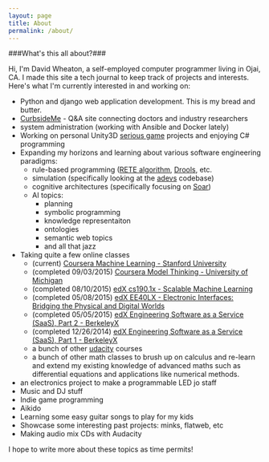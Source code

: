```yaml
---
layout: page
title: About
permalink: /about/
---
```


###What's this all about?###

Hi, I'm David Wheaton, a self-employed computer programmer living in Ojai, CA.  I made this site a tech journal to keep track of projects and interests. Here's what I'm currently interested in and working on:

* Python and django web application development. This is my bread and butter.
* [CurbsideMe](https://www.curbsideme.com/) - Q&A site connecting doctors and industry researchers
* system administration (working with Ansible and Docker lately)
* Working on personal Unity3D [serious game](https://en.wikipedia.org/wiki/Serious_game) projects and enjoying C# programming
* Expanding my horizons and learning about various software engineering paradigms:
  * rule-based programming ([RETE algorithm](https://en.wikipedia.org/wiki/Rete_algorithm), [Drools](http://www.drools.org/), etc.
  * simulation (specifically looking at the [adevs](http://web.ornl.gov/~1qn/adevs/) codebase)
  * cognitive architectures (specifically focusing on [Soar](http://soar.eecs.umich.edu/))
  * AI topics:
    * planning
    * symbolic programming
    * knowledge representaiton
    * ontologies
    * semantic web topics
    * and all that jazz
* Taking quite a few online classes
  * (current) [Coursera Machine Learning - Stanford University](https://www.coursera.org/learn/machine-learning)
  * (completed 09/03/2015) [Coursera Model Thinking - University of Michigan](https://www.coursera.org/learn/modelthinking)
  * (completed 08/10/2015) [edX cs190.1x - Scalable Machine Learning](https://www.edx.org/course/scalable-machine-learning-uc-berkeleyx-cs190-1x)
  * (completed 05/08/2015) [edX EE40LX - Electronic Interfaces: Bridging the Physical and Digital Worlds](https://www.edx.org/course/electronic-interfaces-bridging-physical-uc-berkeleyx-ee40lx-0)
  * (completed 05/05/2015) [edX Engineering Software as a Service (SaaS), Part 2 - BerkeleyX](https://www.edx.org/course/engineering-software-service-saas-part-2-uc-berkeleyx-cs169-2x)
  * (completed 12/26/2014) [edX Engineering Software as a Service (SaaS), Part 1 - BerkeleyX](https://www.edx.org/course/engineering-software-service-saas-part-1-uc-berkeleyx-cs169-1x)
  * a bunch of other [udacity](https://www.udacity.com/) courses
  * a bunch of other math classes to brush up on calculus and re-learn and extend my existing knowledge of advanced maths such as differential equations and applications like numerical methods.
* an electronics project to make a programmable LED jo staff
* Music and DJ stuff
* Indie game programming
* Aikido
* Learning some easy guitar songs to play for my kids
* Showcase some interesting past projects: minks, flatweb, etc
* Making audio mix CDs with Audacity

I hope to write more about these topics as time permits!
